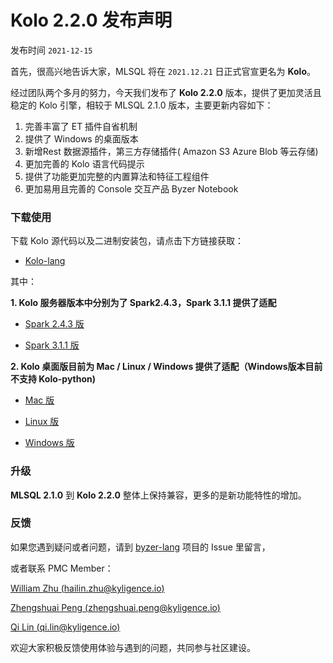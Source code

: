 # Kolo 2.2.0 发布声明

发布时间 `2021-12-15`

首先，很高兴地告诉大家，MLSQL 将在 `2021.12.21` 日正式官宣更名为 **Kolo**。

经过团队两个多月的努力，今天我们发布了 **Kolo 2.2.0** 版本，提供了更加灵活且稳定的 Kolo 引擎，相较于 MLSQL 2.1.0 版本，主要更新内容如下：

1. 完善丰富了 ET 插件自省机制
2. 提供了 Windows 的桌面版本
3. 新增Rest 数据源插件，第三方存储插件( Amazon S3 Azure Blob 等云存储)
4. 更加完善的 Kolo 语言代码提示
5. 提供了功能更加完整的内置算法和特征工程组件
6. 更加易用且完善的 Console 交互产品 Byzer Notebook

### 下载使用

下载 Kolo 源代码以及二进制安装包，请点击下方链接获取：

- [Kolo-lang](https://download.byzer.org/kolo/2.2.0/byzer-lang/)

其中：

**1. Kolo  服务器版本中分别为了 Spark2.4.3，Spark 3.1.1 提供了适配**

- [Spark 2.4.3 版](https://download.byzer.org/kolo/2.2.0/byzer-lang/byzer-lang_2.4-2.2.0.tar.gz)

- [Spark 3.1.1 版](https://download.byzer.org/kolo/2.2.0/byzer-lang/byzer-lang_3.0-2.2.0.tar.gz)


**2. Kolo 桌面版目前为 Mac / Linux / Windows 提供了适配（Windows版本目前不支持 Kolo-python)**

- [Mac 版](http://download.mlsql.tech/byzer-lang-mac-0.0.7.vsix)

- [Linux 版](http://download.mlsql.tech/byzer-lang-linux-0.0.7.vsix)

- [Windows 版](http://download.mlsql.tech/byzer-lang-win-0.0.7.vsix)


### 升级

**MLSQL 2.1.0**  到 **Kolo 2.2.0**  整体上保持兼容，更多的是新功能特性的增加。

### 反馈

如果您遇到疑问或者问题，请到 [byzer-lang](https://github.com/byzer-org/byzer-lang) 项目的 Issue 里留言，

或者联系 PMC Member：

[William Zhu (hailin.zhu@kyligence.io)](mailto:hailin.zhu@kyligence.io)

[Zhengshuai Peng (zhengshuai.peng@kyligence.io)](mailto:zhengshuai.peng@kyligence.io)

[Qi Lin (qi.lin@kyligence.io)](mailto:qi.lin@kyligence.io)


欢迎大家积极反馈使用体验与遇到的问题，共同参与社区建设。

